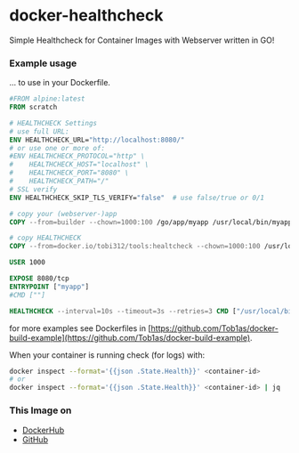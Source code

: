 # docker-healthcheck
Simple Healthcheck for Container Images with Webserver written in GO!


### Example usage

... to use in your Dockerfile.

```dockerfile
#FROM alpine:latest
FROM scratch

# HEALTHCHECK Settings
# use full URL:
ENV HEALTHCHECK_URL="http://localhost:8080/"
# or use one or more of:
#ENV HEALTHCHECK_PROTOCOL="http" \
#    HEALTHCHECK_HOST="localhost" \
#    HEALTHCHECK_PORT="8080" \
#    HEALTHCHECK_PATH="/"
# SSL verify
ENV HEALTHCHECK_SKIP_TLS_VERIFY="false"  # use false/true or 0/1

# copy your (webserver-)app
COPY --from=builder --chown=1000:100 /go/app/myapp /usr/local/bin/myapp

# copy HEALTHCHECK
COPY --from=docker.io/tobi312/tools:healtcheck --chown=1000:100 /usr/local/bin/healthcheck /usr/local/bin/healthcheck

USER 1000

EXPOSE 8080/tcp
ENTRYPOINT ["myapp"]
#CMD [""]

HEALTHCHECK --interval=10s --timeout=3s --retries=3 CMD ["/usr/local/bin/healthcheck"]
```

for more examples see Dockerfiles in [https://github.com/Tob1as/docker-build-example](https://github.com/Tob1as/docker-build-example).  


When your container is running check (for logs) with:
```sh
docker inspect --format='{{json .State.Health}}' <container-id>
# or
docker inspect --format='{{json .State.Health}}' <container-id> | jq
```

### This Image on
* [DockerHub](https://hub.docker.com/r/tobi312/tools)
* [GitHub](https://github.com/Tob1as/docker-healthcheck)